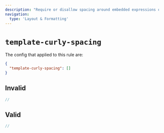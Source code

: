 ```yaml
---
description: "Require or disallow spacing around embedded expressions of template strings"
navigation:
  type: 'Layout & Formatting'
---
```


# `template-curly-spacing`

The config that applied to this rule are:

```json
{
  "template-curly-spacing": []
}
```

## Invalid

```js invalid
//
```

## Valid

```js valid
//
```
  
